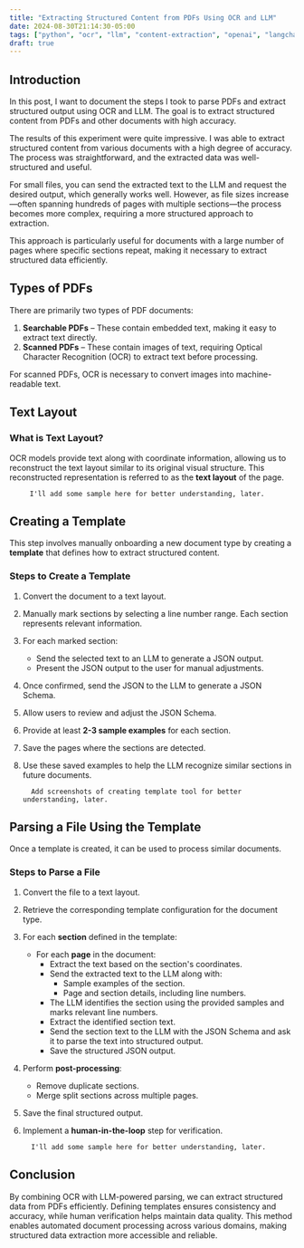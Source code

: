```yaml
---
title: "Extracting Structured Content from PDFs Using OCR and LLM"
date: 2024-08-30T21:14:30-05:00
tags: ["python", "ocr", "llm", "content-extraction", "openai", "langchain"]
draft: true
---
```


## Introduction

In this post, I want to document the steps I took to parse PDFs and extract structured output using OCR and LLM. The goal is to extract structured content from PDFs and other documents with high accuracy.

The results of this experiment were quite impressive. I was able to extract structured content from various documents with a high degree of accuracy. The process was straightforward, and the extracted data was well-structured and useful.

For small files, you can send the extracted text to the LLM and request the desired output, which generally works well. However, as file sizes increase—often spanning hundreds of pages with multiple sections—the process becomes more complex, requiring a more structured approach to extraction.

This approach is particularly useful for documents with a large number of pages where specific sections repeat, making it necessary to extract structured data efficiently.

## Types of PDFs

There are primarily two types of PDF documents:

1. **Searchable PDFs** – These contain embedded text, making it easy to extract text directly.
2. **Scanned PDFs** – These contain images of text, requiring Optical Character Recognition (OCR) to extract text before processing.

For scanned PDFs, OCR is necessary to convert images into machine-readable text.

## Text Layout

### What is Text Layout?

OCR models provide text along with coordinate information, allowing us to reconstruct the text layout similar to its original visual structure. This reconstructed representation is referred to as the **text layout** of the page.

         I'll add some sample here for better understanding, later.


## Creating a Template

This step involves manually onboarding a new document type by creating a **template** that defines how to extract structured content.

### Steps to Create a Template

1. Convert the document to a text layout.
2. Manually mark sections by selecting a line number range. Each section represents relevant information.
3. For each marked section:
   - Send the selected text to an LLM to generate a JSON output.
   - Present the JSON output to the user for manual adjustments.
4. Once confirmed, send the JSON to the LLM to generate a JSON Schema.
5. Allow users to review and adjust the JSON Schema.
6. Provide at least **2-3 sample examples** for each section.
7. Save the pages where the sections are detected.
8. Use these saved examples to help the LLM recognize similar sections in future documents.

         Add screenshots of creating template tool for better understanding, later.


## Parsing a File Using the Template

Once a template is created, it can be used to process similar documents.

### Steps to Parse a File

1. Convert the file to a text layout.
2. Retrieve the corresponding template configuration for the document type.
3. For each **section** defined in the template:
   - For each **page** in the document:
     - Extract the text based on the section's coordinates.
     - Send the extracted text to the LLM along with:
       - Sample examples of the section.
       - Page and section details, including line numbers.
     - The LLM identifies the section using the provided samples and marks relevant line numbers.
     - Extract the identified section text.
     - Send the section text to the LLM with the JSON Schema and ask it to parse the text into structured output.
     - Save the structured JSON output.
4. Perform **post-processing**:
   - Remove duplicate sections.
   - Merge split sections across multiple pages.
5. Save the final structured output.
6. Implement a **human-in-the-loop** step for verification.


         I'll add some sample here for better understanding, later.


## Conclusion

By combining OCR with LLM-powered parsing, we can extract structured data from PDFs efficiently. Defining templates ensures consistency and accuracy, while human verification helps maintain data quality. This method enables automated document processing across various domains, making structured data extraction more accessible and reliable.

